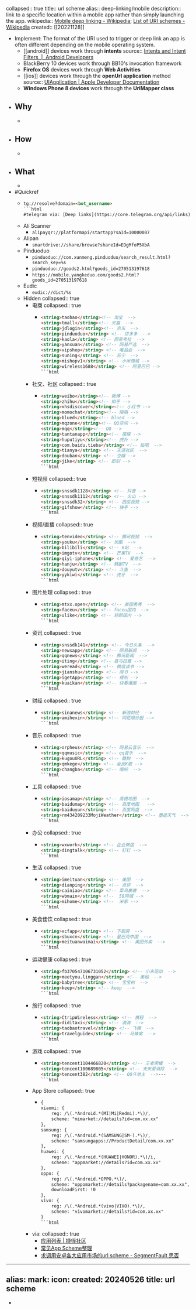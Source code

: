collapsed:: true
title:: url scheme
alias:: deep-linking/mobile
description:: link to a specific location within a mobile app rather than simply launching the app.
wikipedia:: [Mobile deep linking - Wikipedia](https://en.wikipedia.org/wiki/Mobile_deep_linking); [List of URI schemes - Wikipedia](https://en.wikipedia.org/wiki/List_of_URI_schemes)
created:: [[20221128]]

  - Implement: The format of the URI used to trigger or deep link an app is often different depending on the mobile operating system.
    - [[android]] devices work through **intents**
      source:: [Intents and Intent Filters  |  Android Developers](https://developer.android.com/guide/components/intents-filters)
    - BlackBerry 10 devices work through BB10's invocation framework
    - **Firefox OS** devices work through **Web Activities**
    - [[ios]] devices work through the **openUrl application** method
      source:: [UIApplication | Apple Developer Documentation](https://developer.apple.com/documentation/uikit/uiapplication#jumpTo_37)
    - **Windows Phone 8 devices** work through the **UriMapper class**
- ## Why
  -
- ## How
  -
- ## What
  -
- #Quickref
  - ```html
    tg://resolve?domain=<bot_username>
    ```html
    #telegram via: [Deep links](https://core.telegram.org/api/links)
  - Ali Scanner
    - `alipayqr://platformapi/startapp?saId=10000007`
  - Alipan
    - `smartdrive://share/browse?shareId=EDgMfoP5XbA`
  - Pinduoduo
    - `pinduoduo://com.xunmeng.pinduoduo/search_result.html?search_key=%s`
    - `pinduoduo://goods2.html?goods_id=270513197618`
    - `https://mobile.yangkeduo.com/goods2.html?goods_id=270513197618`
  - Eudic
    - `eudic://dict/%s`
  - Hidden
    collapsed:: true
    - 电商
      collapsed:: true
      - ```html
        <string>taobao</string><!-- 淘宝  -->
        <string>tmall</string><!-- 天猫  -->
        <string>jdlogin</string><!-- 京东  -->
        <string>pinduoduo</string> <!-- 拼多多  -->
        <string>kaola</string> <!-- 网易考拉  -->
        <string>yanxuan</string> <!-- 网易严选  -->
        <string>vipshop</string> <!-- 唯品会  -->
        <string>suning</string> <!-- 苏宁  -->
        <string>mishopv1</string> <!-- 小米商城 -->
        <string>wireless1688</string> <!-- 阿里巴巴 -->
        ```html
    - 社交、社区
      collapsed:: true
      - ```html
        <string>weibo</string><!-- 微博 -->
        <string>zhihu</string><!-- 知乎 -->
        <string>xhsdiscover</string><!-- 小红书 -->
        <string>momochat</string><!-- 陌陌 -->
        <string>blued</string><!-- blued -->
        <string>mqzone</string><!-- QQ空间 -->
        <string>mqq</string><!-- QQ -->
        <string>tantanapp</string><!-- 探探 -->
        <string>huputiyu</string><!-- 虎扑 -->
        <string>com.baidu.tieba</string> <!-- 贴吧  -->
        <string>tianya</string> <!-- 天涯社区  -->
        <string>douban</string> <!-- 豆瓣 -->
        <string>jike</string> <!-- 即刻 -->
        ```html
    - 短视频
      collapsed:: true
      - ```html
        <string>snssdk1128</string> <!-- 抖音 -->
        <string>snssdk1112</string> <!-- 火山 -->
        <string>snssdk32</string> <!-- 西瓜视频 -->
        <string>gifshow</string> <!-- 快手 -->
        ```html
    - 视频/直播
      collapsed:: true
      - ```html
        <string>tenvideo</string> <!-- 腾讯视频  -->
        <string>youku</string> <!-- 优酷  -->
        <string>bilibili</string> <!-- B站  -->
        <string>imgotv</string> <!-- 芒果TV  -->
        <string>qiyi-iphone</string> <!-- 爱奇艺  -->
        <string>hanju</string> <!-- 韩剧TV  -->
        <string>douyutv</string> <!-- 斗鱼  -->
        <string>yykiwi</string> <!-- 虎牙  -->
        ```html
    - 图片处理
      collapsed:: true
      - ```html
        <string>mtxx.open</string> <!-- 美图秀秀  -->
        <string>faceu</string> <!-- faceu国内  -->
        <string>ulike</string> <!-- 轻颜国内 -->
        ```html
    - 资讯
      collapsed:: true
      - ```html
        <string>snssdk141</string> <!-- 今日头条  -->
        <string>newsapp</string> <!-- 网易新闻  -->
        <string>qqnews</string> <!-- 腾讯新闻  -->
        <string>iting</string> <!-- 喜马拉雅 -->
        <string>weread</string> <!-- 微信读书 -->
        <string>jianshu</string> <!-- 简书 -->
        <string>igetApp</string> <!-- 得到 -->
        <string>kuaikan</string> <!-- 快看漫画 -->
        ```html
    - 财经
      collapsed:: true
      - ```html
        <string>sinanews</string> <!-- 新浪财经  -->
        <string>amihexin</string> <!-- 同花顺炒股 -->
        ```html
    - 音乐
      collapsed:: true
      - ```html
        <string>orpheus</string> <!-- 网易云音乐  -->
        <string>qqmusic</string> <!-- qq音乐  -->
        <string>kugouURL</string> <!-- 酷狗  -->
        <string>qmkege</string> <!-- 全民K歌 -->
        <string>changba</string> <!-- 唱吧  -->
        ```html
    - 工具
      collapsed:: true
      - ```html
        <string>iosamap</string> <!-- 高德地图  -->
        <string>baidumap</string> <!-- 百度地图   -->
        <string>baiduyun</string> <!-- 百度网盘  -->
        <string>rm434209233MojiWeather</string> <!-- 墨迹天气  -->
        ```html
    - 办公
      collapsed:: true
      - ```html
        <string>wxwork</string> <!-- 企业微信  -->
        <string>dingtalk</string> <!-- 钉钉 -->
        ```html
    - 生活
      collapsed:: true
      - ```html
        <string>imeituan</string> <!-- 美团  -->
        <string>dianping</string> <!-- 点评  -->
        <string>cainiao</string> <!-- 菜鸟裹裹  -->
        <string>wbmain</string> <!--  58同城 -->
        <string>mihome</string> <!--  米家 -->
        ```html
    - 美食佳饮
      collapsed:: true
      - ```html
        <string>xcfapp</string> <!-- 下厨房  -->
        <string>sbuxcn</string> <!-- 星巴克中国  -->
        <string>meituanwaimai</string> <!-- 美团外卖  -->
        ```html
    - 运动健康
      collapsed:: true
      - ```html
        <string>fb370547106731052</string> <!-- 小米运动  -->
        <string>meetyou.linggan</string> <!-- 美柚  -->
        <string>babytree</string> <!-- 宝宝树  -->
        <string>keep</string> <!-- keep  -->
        ```html
    - 旅行
      collapsed:: true
      - ```html
        <string>CtripWireless</string> <!-- 携程  -->
        <string>diditaxi</string> <!-- 滴滴  -->
        <string>taobaotravel</string> <!-- 飞猪  -->
        <string>travelguide</string> <!-- 马蜂窝  -->
        ```html
    - 游戏
      collapsed:: true
      - ```html
        <string>tencent1104466820</string> <!-- 王者荣耀  -->
        <string>tencent100689805</string> <!-- 天天爱消除  -->
        <string>tencent382</string> <!-- QQ斗地主  -->---
        ```html
    - App Store
      collapsed:: true
      - ```html
        {
        xiaomi: {
            reg: /\(.*Android.*(MI|Mi|Redmi).*\)/,
            scheme: "mimarket://details?id=com.xx.xx"
        },
        samsung: {
            reg: /\(.*Android.*(SAMSUNG|SM-).*\)/,
            scheme: "samsungapps://ProductDetail/com.xx.xx"
        },
        huawei: {
            reg: /\(.*Android.*(HUAWEI|HONOR).*\)/i,
            scheme: "appmarket://details?id=com.xx.xx"
        },
        oppo: {
            reg: /\(.*Android.*OPPO.*\)/,
            scheme: "oppomarket://details?packagename=com.xx.xx",
            downloadFirst: !0
        },
        vivo: {
            reg: /\(.*Android.*(vivo|VIVO).*\)/,
            scheme: "vivomarket://details?id=com.xx.xx"
        }
        ```html
    - via:
      collapsed:: true
      - [应用列表 | 捷径社区](https://sharecuts.cn/apps)
      - [常见App Scheme整理](https://zhuanlan.zhihu.com/p/47837970)
      - [求调用安卓各大应用市场的url scheme - SegmentFault 思否](https://segmentfault.com/q/1010000005116145)
- ---
  alias:
  mark:
  icon:
  created: 20240526
        title: url scheme
  ---
-